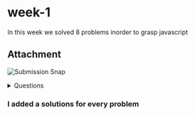 # week-1
In this week we solved 8 problems inorder to grasp javascript
## Attachment
![Submission Snap](https://github.com/Harsha1varthan/week-1/assets/116566369/bf81bfcb-a185-4e17-ab78-3a7843ea1af5)
<details>
  <summary>
    Questions
  </summary>
    <details>
      <summary>
        Easy
      </summary>
    </br>
     - 1) Anagram
     - 2) expenditure
     - 3) Largest Element in Array
    </details>
     <details>
      <summary>
        medium
      </summary>
     </br>
      - 1) countVowels
      - 2) Palindrome
      - 3) Time
    </details>
     <details>
      <summary>
        Hard
      </summary>
     </br>
      - 1) Calculator
      - 2) TodoList
    </details>
</details>

### I added a solutions for every problem
